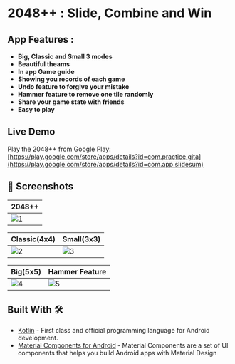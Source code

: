 # 2048++ : Slide, Combine and Win

## App Features :
- **Big, Classic and Small 3 modes**
- **Beautiful theams**
- **In app Game guide**
- **Showing you records of each game**
- **Undo feature to forgive your mistake**
- **Hammer feature to remove one tile randomly**
- **Share your game state with friends**
- **Easy to play**

## Live Demo

Play the 2048++ from Google Play: [https://play.google.com/store/apps/details?id=com.practice.gita](https://play.google.com/store/apps/details?id=com.app.slidesum)


## 📸 Screenshots

| 2048++ |
|--|
| ![1](https://github.com/jemish-169/2048/assets/95186825/b818295f-e7b4-4efc-82ac-1bcc4a1c39c7) |

| Classic(4x4) | Small(3x3) |
|--|--|
| ![2](https://github.com/jemish-169/2048/assets/95186825/fdc2962f-03bf-49f0-8db0-e547abf6439b) | ![3](https://github.com/jemish-169/2048/assets/95186825/c309329e-8ff4-41e2-9e70-e52aed23a8cf) |

| Big(5x5) | Hammer Feature |
|--|--|
| ![4](https://github.com/jemish-169/2048/assets/95186825/0a655a9e-7a05-4d09-9486-362d60191e22) | ![5](https://github.com/jemish-169/2048/assets/95186825/346417dc-5da1-45d0-aa16-7bd9551ed006) |


## Built With 🛠

- [Kotlin](https://kotlinlang.org/) - First class and official programming language for Android development.
- [Material Components for Android](https://github.com/material-components/material-components-android) - Material Components are a set of UI components that helps you build Android apps with Material Design

